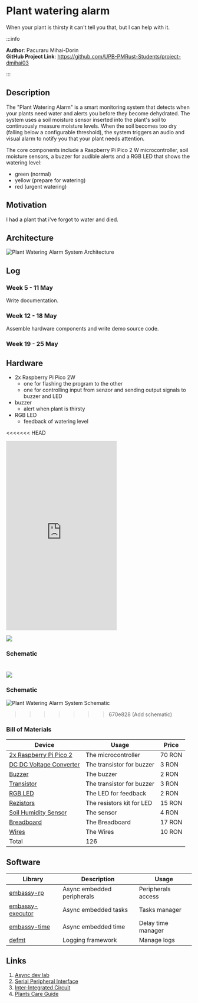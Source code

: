 # Plant watering alarm
When your plant is thirsty it can't tell you that, but I can help with it.

:::info

**Author**: Pacuraru Mihai-Dorin \
**GitHub Project Link**: https://github.com/UPB-PMRust-Students/proiect-dmihai03

:::

## Description

The "Plant Watering Alarm" is a smart monitoring system that detects when your plants need water and alerts you before they become dehydrated. The system uses a soil moisture sensor inserted into the plant's soil to continuously measure moisture levels. When the soil becomes too dry (falling below a configurable threshold), the system triggers an audio and visual alarm to notify you that your plant needs attention.

The core components include a Raspberry Pi Pico 2 W microcontroller, soil moisture sensors, a buzzer for audible alerts and a RGB LED that shows the watering level:
- green (normal)
- yellow (prepare for watering)
- red (urgent watering)


## Motivation

I had a plant that i've forgot to water and died.

## Architecture 

![Plant Watering Alarm System Architecture](architecture.svg)

## Log

<!-- write your progress here every week -->

### Week 5 - 11 May

Write documentation.

### Week 12 - 18 May

Assemble hardware components and write demo source code.

### Week 19 - 25 May

## Hardware

- 2x Raspberry Pi Pico 2W
    - one for flashing the program to the other
    - one for controlling input from senzor and sending output signals to buzzer and LED
- buzzer
    - alert when plant is thirsty
- RGB LED
    - feedback of watering level

<<<<<<< HEAD
<!-- [![](https://markdown-videos-api.jorgenkh.no/youtube/EuqZ8Y21hg4)](https://youtu.be/EuqZ8Y21hg4) -->

<iframe width="auto" height="512" src="https://www.youtube.com/embed/EuqZ8Y21hg4?si=xL99fmc-H0W0BoAg" title="YouTube video player" frameborder="0" allow="accelerometer; autoplay; clipboard-write; encrypted-media; gyroscope; picture-in-picture; web-share" referrerpolicy="strict-origin-when-cross-origin" allowfullscreen></iframe>

![](demo.webp)

### Schematic
![](schematic.svg)
=======
### Schematic
![Plant Watering Alarm System Schematic](schematic.jpg)
>>>>>>> 670e828 (Add schematic)

### Bill of Materials

<!-- Fill out this table with all the hardware components that you might need.

The format is 
```
| [Device](link://to/device) | This is used ... | [price](link://to/store) |

```

-->

| Device | Usage | Price |
|--------|--------|-------|
| [2x Raspberry Pi Pico 2](https://www.tme.eu/ro/details/sc1632/raspberry-pi-sisteme-incorporate/raspberry-pi/raspberry-pi-pico-2-with-header/) | The microcontroller | 70 RON |
| [DC DC Voltage Converter](https://www.emag.ro/tranzistor-2n2222am-npn-se2312151536/pd/DKHH5TYBM/) | The transistor for buzzer | 3 RON |
| [Buzzer](https://www.emag.ro/buzzer-activ-12v-compatibil-arduino-raspberry-oky0151-oky0151-1/pd/D2KJNNMBM/?ref=embedding_similar_model_1_1&provider=rec&recid=rec_102_2799c2c87a26676847d5aa996bad6a8432c1cbf753de8447ade35beed1e6cfe5_1746002555&scenario_ID=102) | The buzzer | 2 RON |
| [Transistor](https://www.emag.ro/tranzistor-2n2222am-npn-se2312151536/pd/DKHH5TYBM/) | The transistor for buzzer | 3 RON |
| [RGB LED](https://sigmanortec.ro/led-rgb-10mm-catod-comun?SubmitCurrency=1&id_currency=2) | The LED for feedback | 2 RON |
| [Rezistors](https://www.optimusdigital.ro/ro/componente-electronice-rezistoare/10928-plusivo-kit-250-buc-rezistoare.html?search_query=rezistor&results=110) | The resistors kit for LED | 15 RON |
| [Soil Humidity Sensor](https://sigmanortec.ro/Senzor-umiditate-sol-higrometru-p125814620?SubmitCurrency=1&id_currency=2&gQT=1) | The sensor | 4 RON |
| [Breadboard](https://www.emag.ro/breadboard-400-puncte-ai059-s69/pd/DRJ66JBBM/?ref=sponsored_products_search_r_1_1&recid=recads_1_3f8bcd3d0d1fce50ce875c811f44c8b37341887cf1698acd0193b6f39e905ded_1746374198&aid=d0eeaed2-9c23-11ef-9ec5-023c6ef0a87b_eyJicGQiOjAuMTN9-64d0f1bc2be845562de29773259d5d2f4c3408ca51e59b1cb3a0201b8d7c9467&oid=50658364&scenario_ID=1#reviews-section) | The Breadboard | 17 RON |
| [Wires](https://www.emag.ro/10-x-fire-dupont-tata-tata-20cm-cl55/pd/DV8M9WBBM/?ref=history-shopping_422378681_12161_1) | The Wires | 10 RON |
| Total | 126 |

## Software

| Library | Description | Usage |
|---------|-------------|-------|
| [embassy-rp](https://github.com/almindor/st7789) | Async embedded peripherals | Peripherals access |
| [embassy-executor](https://crates.io/crates/embassy-executor) | Async embedded tasks | Tasks manager |
| [embassy-time](https://docs.rs/embassy-time/latest/embassy_time/) | Async embedded time | Delay time manager |
| [defmt](https://docs.rs/defmt/latest/defmt/) | Logging framework | Manage logs |

## Links

<!-- Add a few links that inspired you and that you think you will use for your project -->

1. [Async dev lab](https://pmrust.pages.upb.ro/docs/acs_cc/lab/04)
2. [Serial Peripheral Interface](https://pmrust.pages.upb.ro/docs/acs_cc/lab/05)
3. [Inter-Integrated Circuit](https://pmrust.pages.upb.ro/docs/acs_cc/lab/06)
4. [Plants Care Guide](https://plnts.com/en/care/doctor/temperature-and-humidity)

